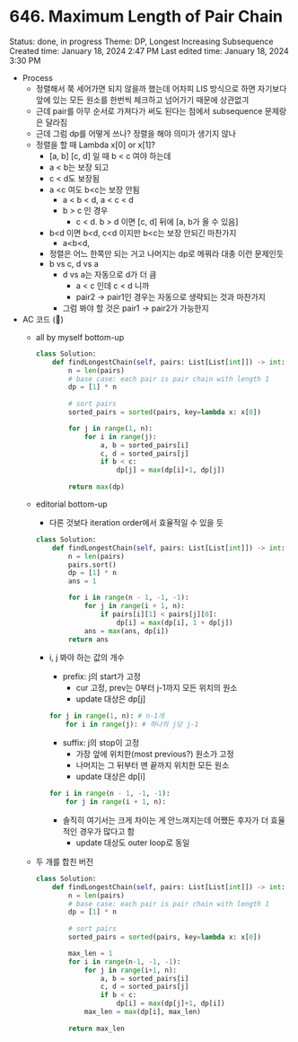 # 646. Maximum Length of Pair Chain

Status: done, in progress
Theme: DP, Longest Increasing Subsequence
Created time: January 18, 2024 2:47 PM
Last edited time: January 18, 2024 3:30 PM

- Process
    - 정렬해서 쭉 세어가면 되지 않을까 했는데 어차피 LIS 방식으로 하면 자기보다 앞에 있는 모든 원소를 한번씩 체크하고 넘어가기 때문에 상관없긔
    - 근데 pair를 아무 순서로 가져다가 써도 된다는 점에서 subsequence 문제랑은 달라짐
    - 근데 그럼 dp를 어떻게 쓰나? 정렬을 해야 의미가 생기지 않나
    - 정렬을 할 때 Lambda x[0] or x[1]?
        - [a, b] [c, d] 일 때 b < c 여야 하는데
        - a < b는 보장 되고
        - c < d도 보장됨
        - a <c 여도 b<c는 보장 안됨
            - a < b < d, a < c < d
            - b > c 인 경우
                - c < d. b > d 이면 [c, d] 뒤에 [a, b가 올 수 있음]
        - b<d 이면 b<d, c<d 이지만 b<c는 보장 안되긴 마찬가지
            - a<b<d,
        - 정렬은 어느 한쪽만 되는 거고 나머지는 dp로 메꿔라 대충 이런 문제인듯
        - b vs c, d vs a
            - d vs a는 자동으로 d가 더 큼
                - a < c 인데 c < d 니까
                - pair2 → pair1인 경우는 자동으로 생략되는 것과 마찬가지
            - 그럼 봐야 할 것은 pair1 → pair2가 가능한지
- AC 코드 (🪇)
    - all by myself bottom-up
        
        ```python
        class Solution:
            def findLongestChain(self, pairs: List[List[int]]) -> int:
                n = len(pairs)
                # base case: each pair is pair chain with length 1 
                dp = [1] * n
                
                # sort pairs
                sorted_pairs = sorted(pairs, key=lambda x: x[0])
        
                for j in range(1, n):
                    for i in range(j):
                        a, b = sorted_pairs[i]
                        c, d = sorted_pairs[j]
                        if b < c:
                            dp[j] = max(dp[i]+1, dp[j])
                
                return max(dp)
        ```
        
    - editorial bottom-up
        - 다른 것보다 iteration order에서 효율적일 수 있을 듯
        
        ```python
        class Solution:
            def findLongestChain(self, pairs: List[List[int]]) -> int:
                n = len(pairs)
                pairs.sort()
                dp = [1] * n
                ans = 1
        
                for i in range(n - 1, -1, -1):
                    for j in range(i + 1, n):
                        if pairs[i][1] < pairs[j][0]:
                            dp[i] = max(dp[i], 1 + dp[j])
                    ans = max(ans, dp[i])
                return ans
        ```
        
        - i, j 봐야 하는 값의 개수
            - prefix: j의 start가 고정
                - cur 고정, prev는 0부터 j-1까지 모든 위치의 원소
                - update 대상은 dp[j]
            
            ```python
            for j in range(1, n): # n-1개 
                for i in range(j): # 하나의 j당 j-1
            ```
            
            - suffix: j의 stop이 고정
                - 가장 앞에 위치한(most previous?) 원소가 고정
                - 나머지는 그 뒤부터 맨 끝까지 위치한 모든 원소
                - update 대상은 dp[i]
            
            ```python
            for i in range(n - 1, -1, -1):
                for j in range(i + 1, n):
            ```
            
            - 솔직히 여기서는 크게 차이는 게 안느껴지는데 어쨌든 후자가 더 효율적인 경우가 많다고 함
                - update 대상도 outer loop로 동일
    - 두 개를 합친 버전
        
        ```python
        class Solution:
            def findLongestChain(self, pairs: List[List[int]]) -> int:
                n = len(pairs)
                # base case: each pair is pair chain with length 1 
                dp = [1] * n
                
                # sort pairs
                sorted_pairs = sorted(pairs, key=lambda x: x[0])
        
                max_len = 1
                for i in range(n-1, -1, -1):
                    for j in range(i+1, n):
                        a, b = sorted_pairs[i]
                        c, d = sorted_pairs[j]
                        if b < c:
                            dp[i] = max(dp[j]+1, dp[i])
                    max_len = max(dp[i], max_len)
                    
                return max_len
        ```